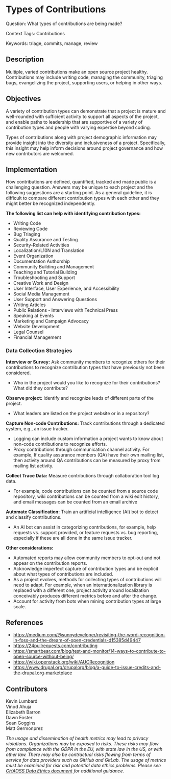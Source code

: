 # Types of Contributions
Question: What types of contributions are being made?  

Context Tags: Contributions

Keywords: triage, commits, manage, review

## Description

Multiple, varied contributions make an open source project healthy. Contributions may include writing code, managing the community, triaging bugs, evangelizing the project, supporting users, or helping in other ways.

## Objectives

A variety of contribution types can demonstrate that a project is mature and well-rounded with sufficient activity to support all aspects of the project, and enable paths to leadership that are supportive of a variety of contribution types and people with varying expertise beyond coding.

Types of contributions along with project demographic information may provide insight into the diversity and inclusiveness of a project. Specifically, this insight may help inform decisions around project governance and how new contributors are welcomed. 

## Implementation
How contributions are defined, quantified, tracked and made public is a challenging question. Answers may be unique to each project and the following suggestions are a starting point. As a general guideline, it is difficult to compare different contribution types with each other and they might better be recognized independently.

**The following list can help with identifying contribution types:**
* Writing Code
* Reviewing Code
* Bug Triaging
* Quality Assurance and Testing
* Security-Related Activities
* Localization/L10N and Translation
* Event Organization
* Documentation Authorship
* Community Building and Management
* Teaching and Tutorial Building
* Troubleshooting and Support
* Creative Work and Design
* User Interface, User Experience, and Accessibility
* Social Media Management
* User Support and Answering Questions
* Writing Articles
* Public Relations - Interviews with Technical Press
* Speaking at Events
* Marketing and Campaign Advocacy
* Website Development
* Legal Counsel
* Financial Management

### Data Collection Strategies

**Interview or Survey:** Ask community members to recognize others for their contributions to recognize contribution types that have previously not been considered. 
* Who in the project would you like to recognize for their contributions? What did they contribute?  

**Observe project:** Identify and recognize leads of different parts of the project.
* What leaders are listed on the project website or in a repository?

**Capture Non-code Contributions:** Track contributions through a dedicated system, e.g., an issue tracker.
* Logging can include custom information a project wants to know about non-code contributions to recognize efforts.
* Proxy contributions through communication channel activity. For example, If quality assurance members (QA) have their own mailing list, then activity around QA contributions can be measured by proxy from mailing list activity. 

**Collect Trace Data:** Measure contributions through collaboration tool log data.  
* For example, code contributions can be counted from a source code repository, wiki contributions can be counted from a wiki edit history, and email messages can be counted from an email archive

**Automate Classification:** Train an artificial intelligence (AI) bot to detect and classify contributions.
* An AI bot can assist in categorizing contributions, for example, help requests vs. support provided, or feature requests vs. bug reporting, especially if these are all done in the same issue tracker.

**Other considerations:**
* Automated reports may allow community members to opt-out and not appear on the contribution reports.
* Acknowledge imperfect capture of contribution types and be explicit about what types of contributions are included.
* As a project evolves, methods for collecting types of contributions will need to adapt. For example, when an internationalization library is replaced with a different one, project activity around localization conceivably produces different metrics before and after the change.
* Account for activity from bots when mining contribution types at large scale.

## References
* https://medium.com/@sunnydeveloper/revisiting-the-word-recognition-in-foss-and-the-dream-of-open-credentials-d15385d49447
* https://24pullrequests.com/contributing
* https://smartbear.com/blog/test-and-monitor/14-ways-to-contribute-to-open-source-without-being/
* https://wiki.openstack.org/wiki/AUCRecognition
* https://www.drupal.org/drupalorg/blog/a-guide-to-issue-credits-and-the-drupal.org-marketplace

## Contributors  
Kevin Lumbard  
Vinod Ahuja  
Elizabeth Barron  
Dawn Foster  
Sean Goggins  
Matt Germonprez  

*The usage and dissemination of health metrics may lead to privacy violations. Organizations may be exposed to risks. These risks may flow from compliance with the GDPR in the EU, with state law in the US, or with other law. There may also be contractual risks flowing from terms of service for data providers such as GitHub and GitLab. The usage of metrics must be examined for risk and potential data ethics problems. Please see [CHAOSS Data Ethics document](https://github.com/chaoss/community/blob/main/data-use-statement.md) for additional guidance.*
